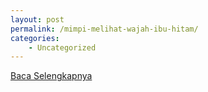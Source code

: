 ```yaml
---
layout: post
permalink: /mimpi-melihat-wajah-ibu-hitam/
categories:
    - Uncategorized
---
```


[Baca Selengkapnya](/04)